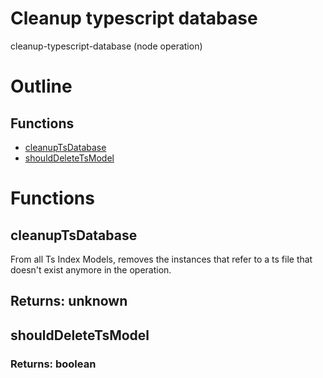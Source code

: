 # Cleanup typescript database

cleanup-typescript-database (node operation)



# Outline

## Functions

- [cleanupTsDatabase](#cleanupTsDatabase)
- [shouldDeleteTsModel](#shouldDeleteTsModel)



# Functions

## cleanupTsDatabase

From all Ts Index Models, removes the instances that refer to a ts file that doesn't exist anymore in the operation.

## Returns: unknown

## shouldDeleteTsModel



### Returns: boolean







